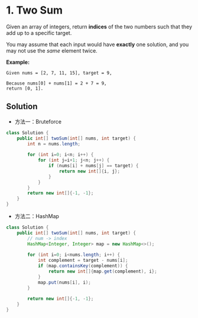 # 1. Two Sum

Given an array of integers, return **indices** of the two numbers such that they add up to a specific target.

You may assume that each input would have **exactly** one solution, and you may not use the *same* element twice.

**Example:**

```
Given nums = [2, 7, 11, 15], target = 9,

Because nums[0] + nums[1] = 2 + 7 = 9,
return [0, 1].
```

## Solution

- 方法一：Bruteforce

```java
class Solution {
    public int[] twoSum(int[] nums, int target) {
        int n = nums.length;
        
        for (int i=0; i<n; i++) {
            for (int j=i+1; j<n; j++) {
                if (nums[i] + nums[j] == target) {
                    return new int[]{i, j};
                }
            }
        }
        return new int[]{-1, -1};
    }
}
```

- 方法二：HashMap

```java
class Solution {
    public int[] twoSum(int[] nums, int target) {
        // num -> index
        HashMap<Integer, Integer> map = new HashMap<>();
        
        for (int i=0; i<nums.length; i++) {
            int complement = target - nums[i];
            if (map.containsKey(complement)) {
                return new int[]{map.get(complement), i};
            }
            map.put(nums[i], i);
        }
        
        return new int[]{-1, -1};
    }
}
```

